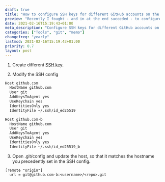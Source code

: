 ```yaml
---
draft: true
title: "How to configure SSH keys for different GitHub accounts on the same pc"
preview: "Recently I fought - and in at the end succeded - to configure two different set of SSH keys for different GitHub account on the same computer."
date: 2021-02-16T15:19:43+01:00
meta_description: "Configure SSH keys for different GitHub accounts on the same pc"
categories: ["Tools", "git", "memo"]
changefreq: "yearly"
lastmod: 2021-02-16T15:19:43+01:00
priority: 0.7
layout: post
---
```


1. Create different [SSH key](https://docs.github.com/en/github/authenticating-to-github/generating-a-new-ssh-key-and-adding-it-to-the-ssh-agent).

2. Modify the SSH config

```txt
Host github.com
  HostName github.com
  User git
  AddKeysToAgent yes
  UseKeychain yes
  IdentitiesOnly yes
  IdentityFile ~/.ssh/id_ed25519

Host github.com-b
  HostName github.com
  User git
  AddKeysToAgent yes
  UseKeychain yes
  IdentitiesOnly yes
  IdentityFile ~/.ssh/id_ed25519_b
```

3. Open .git/config and update the host, so that it matches the hostname you precedently set in the SSH config.

```
[remote "origin"]
  url = git@github.com-b:<username>/<repo>.git
```
